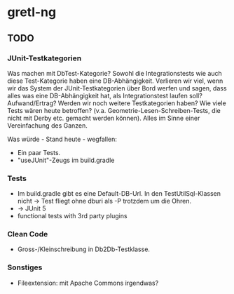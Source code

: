 # gretl-ng

## TODO

### JUnit-Testkategorien
Was machen mit DbTest-Kategorie? Sowohl die Integrationstests wie auch diese Test-Kategorie haben eine DB-Abhängigkeit. Verlieren wir viel, wenn wir das System der JUnit-Testkategorien über Bord werfen und sagen, dass alles was eine DB-Abhängigkeit hat, als Integrationstest laufen soll? Aufwand/Ertrag? Werden wir noch weitere Testkategorien haben? Wie viele Tests wären heute betroffen? (v.a. Geometrie-Lesen-Schreiben-Tests, die nicht mit Derby etc. gemacht werden können). Alles im Sinne einer Vereinfachung des Ganzen.

Was würde - Stand heute - wegfallen:
* Ein paar Tests.
* "useJUnit"-Zeugs im build.gradle

### Tests
* Im build.gradle gibt es eine Default-DB-Url. In den TestUtilSql-Klassen nicht -> Test fliegt ohne dburi als -P trotzdem um die Ohren.
* -> JUnit 5
* functional tests with 3rd party plugins

### Clean Code
* Gross-/Kleinschreibung in Db2Db-Testklasse.

### Sonstiges
* Fileextension: mit Apache Commons irgendwas?